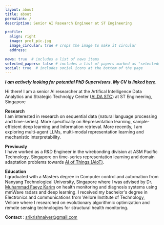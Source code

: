 ```yaml
---
layout: about
title: about
permalink: /
description: Senior AI Research Engineer at ST Engineering

profile:
  align: right
  image: prof_pic.jpg
  image_circular: true # crops the image to make it circular
  address: 
  
news: true  # includes a list of news items
selected_papers: false # includes a list of papers marked as "selected={true}"
social: true  # includes social icons at the bottom of the page
---
```

***I am actively looking for potential PhD Supervisors. My CV is linked [here](assets/pdf/CV.pdf).***

Hi there! I am a senior AI researcher at the Artifical Intelligence Data Analytics and Strategic Technolgy Center ([AI.DA STC](https://www.stengg.com/en/digital-tech/data-science-analytics-and-ai)) at ST Engineering, Singapore 

**Research** \
I am interested in research on sequential data (natural language processing and time-series). More specifically on Representation learning, sample-efficient deep learning and Information retrieval. More recently, I am exploring multi-agent LLMs, multi-modal representation learning and mechanistic interpretability.  

**Previously**\
I have worked as a R&D Engineer in the wirebonding division at ASM Pacific Technology, Singapore on time-series representation learning and domain adaptation problems towards [AI of Things (AIoT)](https://semi.asmpt.com/en/news-center/market-insights/realising-the-smart-factory-vision-through-an-ai-of-things-aiot-approach/).

**Education**\
I graduated with a Masters degree in Computer control and automation from Nanyang Technological University, Singapore where I was advised by Dr. [Muhammad Faeyz Karim](https://engineering.tamu.edu/etid/profiles/karim-muhammad-faeyz.html) on health monitoring and diagnosis systems using mmWave radars and deep learning. I received my bachelor's degree in Electronics and communications from Vellore Institute of Technology, Vellore where I researched on evolutionary algorithmic optimization and remote sensing technologies for structural health monitoring. 

**Contact** : srikrishnaiyer@gmail.com


